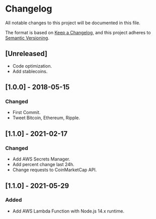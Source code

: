 # Changelog
All notable changes to this project will be documented in this file.

The format is based on [Keep a Changelog](https://keepachangelog.com/en/1.0.0/),
and this project adheres to [Semantic Versioning](https://semver.org/spec/v2.0.0.html).

## [Unreleased]
- Code optimization.
- Add stablecoins.

## [1.0.0] - 2018-05-15
### Changed
- First Commit.
- Tweet Bitcoin, Ethereum, Ripple.

## [1.1.0] - 2021-02-17
### Changed
- Add AWS Secrets Manager.
- Add percent change last 24h.
- Change requests to CoinMarketCap API.

## [1.1.0] - 2021-05-29
### Added
- Add AWS Lambda Function with Node.js 14.x runtime.